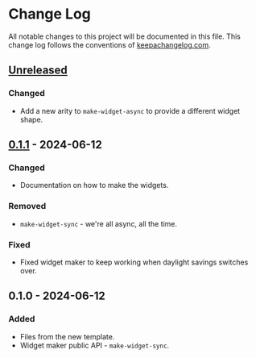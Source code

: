# Change Log
All notable changes to this project will be documented in this file. This change log follows the conventions of [keepachangelog.com](http://keepachangelog.com/).

## [Unreleased]
### Changed
- Add a new arity to `make-widget-async` to provide a different widget shape.

## [0.1.1] - 2024-06-12
### Changed
- Documentation on how to make the widgets.

### Removed
- `make-widget-sync` - we're all async, all the time.

### Fixed
- Fixed widget maker to keep working when daylight savings switches over.

## 0.1.0 - 2024-06-12
### Added
- Files from the new template.
- Widget maker public API - `make-widget-sync`.

[Unreleased]: https://sourcehost.site/your-name/base-of-clojure/compare/0.1.1...HEAD
[0.1.1]: https://sourcehost.site/your-name/base-of-clojure/compare/0.1.0...0.1.1
